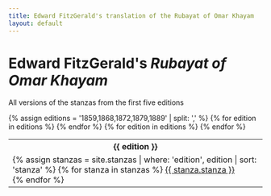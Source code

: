 ```yaml
---
title: Edward FitzGerald's translation of the Rubayat of Omar Khayam
layout: default
---
```


<h1>Edward FitzGerald's <i>Rubayat of Omar Khayam</i></h1>
<p>All versions of the stanzas from the first five editions</p>
{% assign editions = '1859,1868,1872,1879,1889' | split: ',' %}
<table>
<tr>
{% for edition in editions %}
  <th>
  {{ edition }}
  </th>
{% endfor %}
</tr>
<tr>
{% for edition in editions %}
  <td>
  {% assign stanzas = site.stanzas | where: 'edition', edition | sort: 'stanza' %}
  {% for stanza in stanzas %}
    <a href = "{{ stanza.url }}">{{ stanza.stanza }}</a><br>
  {% endfor %}
  </td>
{% endfor %}
</tr>
</table>

